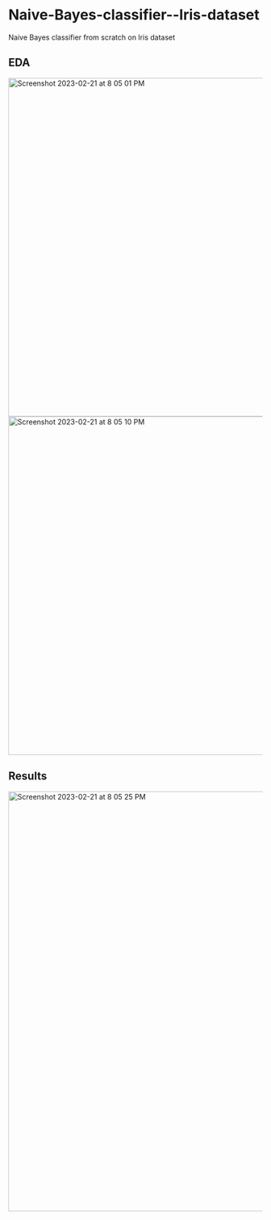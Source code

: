# Naive-Bayes-classifier--Iris-dataset
Naive Bayes classifier from scratch on Iris dataset

## EDA
<img width="670" alt="Screenshot 2023-02-21 at 8 05 01 PM" src="https://user-images.githubusercontent.com/80636783/220373942-c9373174-3008-4e51-9e0f-08369d31e688.png">
<img width="670" alt="Screenshot 2023-02-21 at 8 05 10 PM" src="https://user-images.githubusercontent.com/80636783/220373967-36e8136d-8d0a-4040-a310-7695ae07b3c7.png">

## Results
<img width="831" alt="Screenshot 2023-02-21 at 8 05 25 PM" src="https://user-images.githubusercontent.com/80636783/220374044-0f6e5d11-104c-4097-9de8-373109be1648.png">
